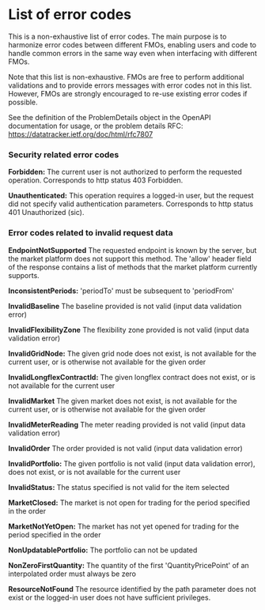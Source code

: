 # List of error codes

This is a non-exhaustive list of error codes. The main purpose is to harmonize error codes between different FMOs, enabling users and code to handle common errors in the same way even when interfacing with different FMOs. 

Note that this list is non-exhaustive. FMOs are free to perform additional validations and to provide errors messages with error codes not in this list. However, FMOs are strongly encouraged to re-use existing error codes if possible. 

See the definition of the ProblemDetails object in the OpenAPI documentation for usage, or the problem details RFC: https://datatracker.ietf.org/doc/html/rfc7807


### Security related error codes

**Forbidden:** The current user is not authorized to perform the requested operation. Corresponds to http status 403 Forbidden.

**Unauthenticated:** This operation requires a logged-in user, but the request did not specify valid authentication parameters. Corresponds to http status 401 Unauthorized (sic).


### Error codes related to invalid request data 

**EndpointNotSupported** The requested endpoint is known by the server, but the market platform does not support this method. The 'allow' header field of the response contains a list of methods that the market platform currently supports.

**InconsistentPeriods:** 'periodTo' must be subsequent to 'periodFrom'

**InvalidBaseline** The baseline provided is not valid (input data validation error)

**InvalidFlexibilityZone** The flexibility zone provided is not valid (input data validation error)

**InvalidGridNode:** The given grid node does not exist, is not available for the current user, or is otherwise not available for the given order

**InvalidLongflexContractId:** The given longflex contract does not exist, or is not available for the current user

**InvalidMarket** The given market does not exist, is not available for the current user, or is otherwise not available for the given order

**InvalidMeterReading** The meter reading provided is not valid (input data validation error)

**InvalidOrder** The order provided is not valid (input data validation error)

**InvalidPortfolio:** The given portfolio is not valid (input data validation error), does not exist, or is not available for the current user

**InvalidStatus:** The status specified is not valid for the item selected

**MarketClosed:** The market is not open for trading for the period specified in the order

**MarketNotYetOpen:** The market has not yet opened for trading for the period specified in the order

**NonUpdatablePortfolio:** The portfolio can not be updated

**NonZeroFirstQuantity:** The quantity of the first 'QuantityPricePoint' of an interpolated order must always be zero

**ResourceNotFound** The resource identified by the path parameter does not exist or the logged-in user does not have sufficient privileges.

